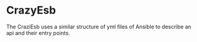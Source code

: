 # CrazyEsb
The CraziEsb uses a similar structure of yml files of Ansible to describe an api and their entry points.
